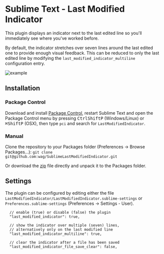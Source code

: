 # Sublime Text - Last Modified Indicator

This plugin displays an indicator next to the last edited line so you'll immediately see where you've worked before.

By default, the indicator stretches over seven lines around the last edited one to provide enough visual feedback.
This can be reduced to only the last edited line by modifying the `last_modified_indicator_multiline` configuration entry.

![example](https://dl.dropboxusercontent.com/u/50095156/lasteditedindicator_example.png)

## Installation

### Package Control
Download and install [Package Control](http://wbond.net/sublime_packages/package_control), restart Sublime Text and open the Package Control menu by pressing <kbd>Ctrl</kbd><kbd>Shift</kbd><kbd>P</kbd> (Windows/Linux) or <kbd>⌘</kbd><kbd>Shift</kbd><kbd>P</kbd> (OSX), then type `pci` and search for `LastModifiedIndicator`.

### Manual
Clone the repository to your Packages folder (Preferences -> Browse Packages...): `git clone git@github.com:wag/SublimeLastModifiedIndicator.git`

Or download the [zip](https://github.com/wag/SublimeLastModifiedIndicator/archive/master.zip) file directly and unpack it to the Packages folder.


## Settings

The plugin can be configured by editing either the file `LastModifiedIndicator/LastModifiedIndicator.sublime-settings` or `Preferences.sublime-settings` (Preferences -> Settings - User).

      // enable (true) or disable (false) the plugin
      "last_modified_indicator": true,

      // show the indicator over multiple (seven) lines,
      // alternatively only on the last modified line
      "last_modified_indicator_multiline": true,

      // clear the indicator after a file has been saved
      "last_modified_indicator_file_save_clear": false,

